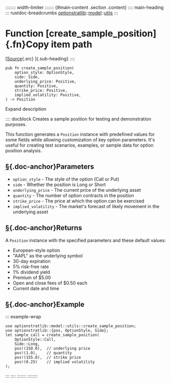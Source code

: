:::::::: width-limiter
::::::: {#main-content .section .content}
:::: main-heading
::: rustdoc-breadcrumbs
[optionstratlib](../../index.html)::[model](../index.html)::[utils](index.html)
:::

# Function [create_sample_position]{.fn}Copy item path

[[Source](../../../src/optionstratlib/model/utils.rs.html#131-159){.src}
]{.sub-heading}
::::

``` {.rust .item-decl}
pub fn create_sample_position(
    option_style: OptionStyle,
    side: Side,
    underlying_price: Positive,
    quantity: Positive,
    strike_price: Positive,
    implied_volatility: Positive,
) -> Position
```

Expand description

:::: docblock
Creates a sample position for testing and demonstration purposes.

This function generates a `Position` instance with predefined values for
some fields while allowing customization of key option parameters. It's
useful for creating test scenarios, examples, or sample data for option
position analysis.

## [§](#parameters){.doc-anchor}Parameters

- `option_style` - The style of the option (Call or Put)
- `side` - Whether the position is Long or Short
- `underlying_price` - The current price of the underlying asset
- `quantity` - The number of option contracts in the position
- `strike_price` - The price at which the option can be exercised
- `implied_volatility` - The market's forecast of likely movement in the
  underlying asset

## [§](#returns){.doc-anchor}Returns

A `Position` instance with the specified parameters and these default
values:

- European-style option
- "AAPL" as the underlying symbol
- 30-day expiration
- 5% risk-free rate
- 1% dividend yield
- Premium of \$5.00
- Open and close fees of \$0.50 each
- Current date and time

## [§](#example){.doc-anchor}Example

::: example-wrap
``` {.rust .rust-example-rendered}
use optionstratlib::model::utils::create_sample_position;
use optionstratlib::{pos, OptionStyle, Side};
let sample_call = create_sample_position(
    OptionStyle::Call,
    Side::Long,
    pos!(150.0),  // underlying price
    pos!(1.0),    // quantity
    pos!(155.0),  // strike price
    pos!(0.25)    // implied volatility
);
```
:::
::::
:::::::
::::::::
